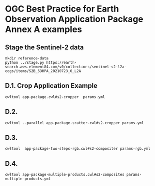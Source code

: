 # OGC Best Practice for Earth Observation Application Package Annex A examples

## Stage the Sentinel-2 data

```
mkdir reference-data
python ../stage.py https://earth-search.aws.element84.com/v0/collections/sentinel-s2-l2a-cogs/items/S2B_53HPA_20210723_0_L2A
```

## D.1. Crop Application Example

```
cwltool app-package.cwl#s2-cropper  params.yml
```

## D.2. 

```
cwltool --parallel app-package-scatter.cwl#s2-cropper params.yml
```

## D.3. 

```
cwltool  app-package-two-steps-rgb.cwl#s2-compositer params-rgb.yml 
```

## D.4. 

```
cwltool app-package-multiple-products.cwl#s2-composites params-multiple-products.yml 
```